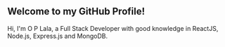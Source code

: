 ## Welcome to my GitHub Profile!

Hi, I'm O P Lala, a Full Stack Developer with good knowledge in ReactJS, Node.js, Express.js and MongoDB. 

<!--
**oplala276/oplala276** is a ✨ _special_ ✨ repository because its `README.md` (this file) appears on your GitHub profile.

Here are some ideas to get you started:

- 🔭 I’m currently working on FilmFlare.
- 🌱 I’m currently learning Machine Learning.
- 💬 Ask me about MERN
- ⚡ Fun fact: python is named after the British comedy series "Monty Python's Flying Circus.
-->
